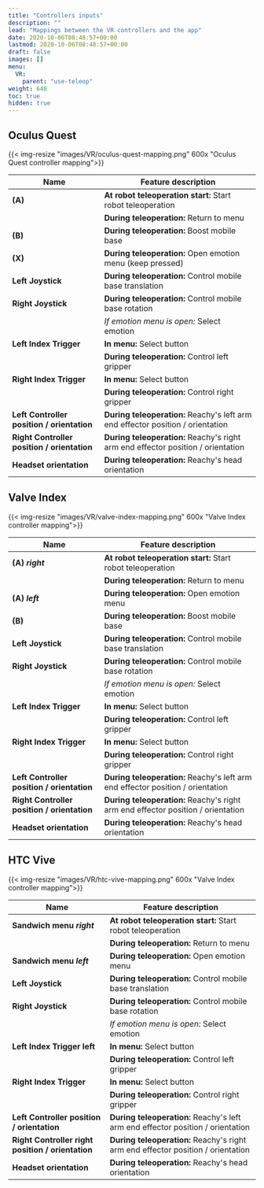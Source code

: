 ```yaml
---
title: "Controllers inputs"
description: ""
lead: "Mappings between the VR controllers and the app"
date: 2020-10-06T08:48:57+00:00
lastmod: 2020-10-06T08:48:57+00:00
draft: false
images: []
menu:
  VR:
    parent: "use-teleop"
weight: 640
toc: true
hidden: true
---
```


## Oculus Quest

{{< img-resize "images/VR/oculus-quest-mapping.png" 600x "Oculus Quest controller mapping">}}

|Name|Feature description |
|----|--------------------|
|**(A)**|**At robot teleoperation start:** Start robot teleoperation|
|       |**During teleoperation:** Return to menu|
|**(B)**|**During teleoperation:** Boost mobile base|
|**(X)**|**During teleoperation:** Open emotion menu (keep pressed)|
|**Left Joystick**|**During teleoperation:** Control mobile base translation|
|**Right Joystick**|**During teleoperation:** Control mobile base rotation|
|                  |*If emotion menu is open:* Select emotion|
|**Left Index Trigger**|**In menu:** Select button|
|                      |**During teleoperation:** Control left gripper|
|**Right Index Trigger**|**In menu:** Select button|
|                       |**During teleoperation:** Control right gripper|
|**Left Controller position / orientation**|**During teleoperation:** Reachy's left arm end effector position / orientation|
|**Right Controller position / orientation**|**During teleoperation:** Reachy's right arm end effector position / orientation|
|**Headset orientation**|**During teleoperation:** Reachy's head orientation|


## Valve Index

{{< img-resize "images/VR/valve-index-mapping.png" 600x "Valve Index controller mapping">}}

|Name|Feature description |
|----|--------------------|
|**(A)** ***right***|**At robot teleoperation start:** Start robot teleoperation|
|                |**During teleoperation:** Return to menu|
|**(A)** ***left***|**During teleoperation:** Open emotion menu|
|**(B)**|**During teleoperation:** Boost mobile base|
|**Left Joystick**|**During teleoperation:** Control mobile base translation|
|**Right Joystick**|**During teleoperation:** Control mobile base rotation|
|                  |*If emotion menu is open:* Select emotion|
|**Left Index Trigger**|**In menu:** Select button|
|                      |**During teleoperation:** Control left gripper|
|**Right Index Trigger**|**In menu:** Select button|
|                       |**During teleoperation:** Control right gripper|
|**Left Controller position / orientation**|**During teleoperation:** Reachy's left arm end effector position / orientation|
|**Right Controller position / orientation**|**During teleoperation:** Reachy's right arm end effector position / orientation|
|**Headset orientation**|**During teleoperation:** Reachy's head orientation|


## HTC Vive

{{< img-resize "images/VR/htc-vive-mapping.png" 600x "Valve Index controller mapping">}}

|Name|Feature description |
|----|--------------------|
|**Sandwich menu** ***right***|**At robot teleoperation start:** Start robot teleoperation|
|                |**During teleoperation:** Return to menu|
|**Sandwich menu** ***left***|**During teleoperation:** Open emotion menu|
|**Left Joystick**|**During teleoperation:** Control mobile base translation|
|**Right Joystick**|**During teleoperation:** Control mobile base rotation|
|                  |*If emotion menu is open:* Select emotion|
|**Left Index Trigger left**|**In menu:** Select button|
|                      |**During teleoperation:** Control left gripper|
|**Right Index Trigger**|**In menu:** Select button|
|                       |**During teleoperation:** Control right gripper|
|**Left Controller position / orientation**|**During teleoperation:** Reachy's left arm end effector position / orientation|
|**Right Controller right position / orientation**|**During teleoperation:** Reachy's right arm end effector position / orientation|
|**Headset orientation**|**During teleoperation:** Reachy's head orientation|